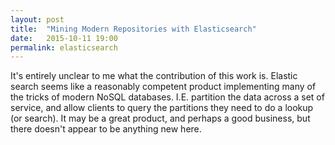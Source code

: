 ```yaml
---
layout: post
title:  "Mining Modern Repositories with Elasticsearch"
date:   2015-10-11 19:00
permalink: elasticsearch 
---
```


It's entirely unclear to me what the contribution of this work is.  Elastic
search seems like a reasonably competent product implementing many of the
tricks of modern NoSQL databases. I.E. partition the data across a set of
service, and allow clients to query the partitions they need to do a lookup (or
search). It may be a great product, and perhaps a good business, but there
doesn't appear to be anything new here.
